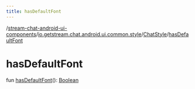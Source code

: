 ```yaml
---
title: hasDefaultFont
---
```

/[stream-chat-android-ui-components](../../index.md)/[io.getstream.chat.android.ui.common.style](../index.md)/[ChatStyle](index.md)/[hasDefaultFont](hasDefaultFont.md)  
  
  
  
# hasDefaultFont  
fun [hasDefaultFont](hasDefaultFont.md)(): [Boolean](https://kotlinlang.org/api/latest/jvm/stdlib/kotlin/-boolean/index.html)
